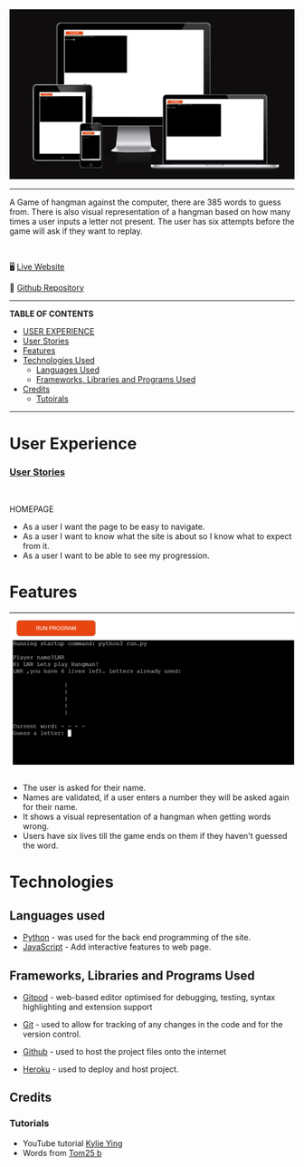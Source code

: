 <img src="markdown-demo/AmIResponsive.png"/>

---

A Game of hangman against the computer, there are 385 words to guess from. There is also visual representation of a hangman based on how many times a user inputs a letter not present. The user has six attempts before the game will ask if they want to replay.  

<br>

:desktop_computer: [Live Website](https://hangmaneleanorb.herokuapp.com/)

:open_file_folder: [Github Repository](https://github.com/eleanorbucke21/HangMan)

---

**TABLE OF CONTENTS**
* [USER EXPERIENCE](#user-experience)
* [User Stories](#user-stories)
* [Features](#features)
* [Technologies Used](#technologies-used)
    * [Languages Used](#languages-used)
    * [Frameworks, Libraries and Programs Used](#Frameworks-Libraries-and-Programs-Used)
* [Credits](#credits)
    * [Tutoirals](#tutorials)


---
# User Experience

### <u>User Stories</u>
<br>

HOMEPAGE

* As a user I want the page to be easy to navigate.
* As a user I want to know what the site is about so I know what to expect from it.
* As a user I want to be able to see my progression.

# Features

<img src='markdown-demo/Terminal.png'/>

## 
* The user is asked for their name.
* Names are validated, if a user enters a number they will be asked again for their name.
* It shows a visual representation of a hangman when getting words wrong.
* Users have six lives till the game ends on them if they haven't guessed the word.

# Technologies
## Languages used
- [Python](https://en.wikipedia.org/wiki/Python_(programming_language)) - was used for the back end programming of the site.
- [JavaScript](https://en.wikipedia.org/wiki/JavaScript) - Add interactive features to web page.

## Frameworks, Libraries and Programs Used
- [Gitpod](https://gitpod.io/) - web-based editor optimised for debugging, testing, syntax highlighting and extension support

- [Git](https://git-scm.com/) - used to allow for tracking of any changes in the code and for the version control.

- [Github](https://github.com/) - used to host the project files onto the internet

- [Heroku](https://www.heroku.com/) - used to deploy and host project.
## Credits 
### Tutorials
* YouTube tutorial [Kylie Ying](https://www.youtube.com/watch?v=cJJTnI22IF8&list=PLqoebFJFAtg940mqPamWw4_ndWbnfqFqh)
* Words from [Tom25 b](https://github.com/Tom25/Hangman/blob/master/wordlist.txt)
